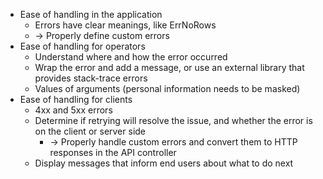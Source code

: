- Ease of handling in the application
    - Errors have clear meanings, like ErrNoRows
    - -> Properly define custom errors
- Ease of handling for operators
    - Understand where and how the error occurred
    - Wrap the error and add a message, or use an external library that provides stack-trace errors
    - Values of arguments (personal information needs to be masked)
- Ease of handling for clients
    - 4xx and 5xx errors
    - Determine if retrying will resolve the issue, and whether the error is on the client or server side
        - -> Properly handle custom errors and convert them to HTTP responses in the API controller
    - Display messages that inform end users about what to do next
